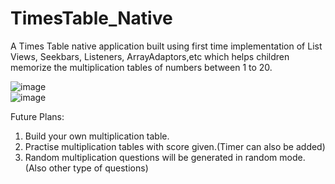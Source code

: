 # TimesTable_Native
A Times Table native application built using first time implementation of List Views, Seekbars, Listeners, ArrayAdaptors,etc which helps children memorize the multiplication tables of numbers between 1 to 20.

![image](https://user-images.githubusercontent.com/76823502/134167688-28da24df-7062-4391-b75d-959034008d48.png) 
<br>
![image](https://user-images.githubusercontent.com/76823502/134167759-82806101-a965-4c06-9032-b5764b84549c.png)


Future Plans:

1) Build your own multiplication table.
2) Practise multiplication tables with score given.(Timer can also be added)
3) Random multiplication questions will be generated in random mode.(Also other type of questions)

